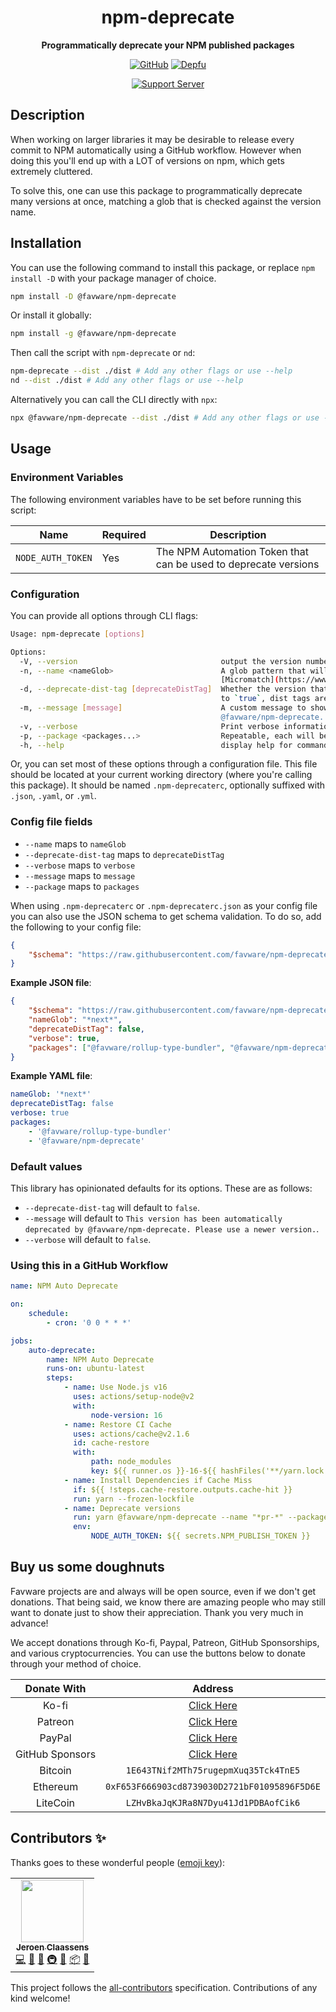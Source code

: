 <div align="center">

# npm-deprecate

**Programmatically deprecate your NPM published packages**

[![GitHub](https://img.shields.io/github/license/favware/npm-deprecate)](https://github.com/favware/npm-deprecate/blob/main/LICENSE)
[![Depfu](https://badges.depfu.com/badges/ad765f084b44ddebe2eeac4f98aee3f7/count.svg)](https://depfu.com/github/favware/npm-deprecate?project_id=30679)

[![Support Server](https://discord.com/api/guilds/512303595966824458/embed.png?style=banner2)](https://join.favware.tech)

</div>

## Description

When working on larger libraries it may be desirable to release every commit to NPM automatically using a GitHub workflow.
However when doing this you'll end up with a LOT of versions on npm, which gets extremely cluttered.

To solve this, one can use this package to programmatically deprecate many versions at once, matching a glob that is checked against the version name.

## Installation

You can use the following command to install this package, or replace
`npm install -D` with your package manager of choice.

```sh
npm install -D @favware/npm-deprecate
```

Or install it globally:

```sh
npm install -g @favware/npm-deprecate
```

Then call the script with `npm-deprecate` or `nd`:

```sh
npm-deprecate --dist ./dist # Add any other flags or use --help
nd --dist ./dist # Add any other flags or use --help
```

Alternatively you can call the CLI directly with `npx`:

```sh
npx @favware/npm-deprecate --dist ./dist # Add any other flags or use --help
```

## Usage

### Environment Variables

The following environment variables have to be set before running this script:

| Name              | Required | Description                                                     |
| ----------------- | -------- | --------------------------------------------------------------- |
| `NODE_AUTH_TOKEN` | Yes      | The NPM Automation Token that can be used to deprecate versions |

### Configuration

You can provide all options through CLI flags:

```sh
Usage: npm-deprecate [options]

Options:
  -V, --version                                output the version number
  -n, --name <nameGlob>                        A glob pattern that will determine which packages are deprecated. Anything that passes
                                               [Micromatch](https://www.npmjs.com/package/micromatch) will work here. For example set `*dev*` to match `13.2.0-dev.123a`.
  -d, --deprecate-dist-tag [deprecateDistTag]  Whether the version that is in the current dist tags should be preserved or not. By default dist tags are preserved. When set
                                               to `true`, dist tags are pruned. (default: false)
  -m, --message [message]                      A custom message to show for all the deprecated versions. (default: "This version has been automatically deprecated by
                                               @favware/npm-deprecate. Please use a newer version.")
  -v, --verbose                                Print verbose information (default: false)
  -p, --package <packages...>                  Repeatable, each will be treated as another package. The packages that should be deprecated
  -h, --help                                   display help for command
```

Or, you can set most of these options through a configuration file. This
file should be located at your current working directory (where you're
calling this package). It should be named `.npm-deprecaterc`, optionally
suffixed with `.json`, `.yaml`, or `.yml`.

### Config file fields

-   `--name` maps to `nameGlob`
-   `--deprecate-dist-tag` maps to `deprecateDistTag`
-   `--verbose` maps to `verbose`
-   `--message` maps to `message`
-   `--package` maps to `packages`

When using `.npm-deprecaterc` or `.npm-deprecaterc.json` as
your config file you can also use the JSON schema to get schema
validation. To do so, add the following to your config file:

```json
{
	"$schema": "https://raw.githubusercontent.com/favware/npm-deprecate/main/assets/npm-deprecate.schema.json"
}
```

**Example JSON file**:

```json
{
	"$schema": "https://raw.githubusercontent.com/favware/npm-deprecate/main/assets/npm-deprecate.schema.json",
	"nameGlob": "*next*",
	"deprecateDistTag": false,
	"verbose": true,
	"packages": ["@favware/rollup-type-bundler", "@favware/npm-deprecate"]
}
```

**Example YAML file**:

```yaml
nameGlob: '*next*'
deprecateDistTag: false
verbose: true
packages:
    - '@favware/rollup-type-bundler'
    - '@favware/npm-deprecate'
```

### Default values

This library has opinionated defaults for its options. These are as follows:

-   `--deprecate-dist-tag` will default to `false`.
-   `--message` will default to `This version has been automatically deprecated by @favware/npm-deprecate. Please use a newer version.`.
-   `--verbose` will default to `false`.

### Using this in a GitHub Workflow

```yaml
name: NPM Auto Deprecate

on:
    schedule:
        - cron: '0 0 * * *'

jobs:
    auto-deprecate:
        name: NPM Auto Deprecate
        runs-on: ubuntu-latest
        steps:
            - name: Use Node.js v16
              uses: actions/setup-node@v2
              with:
                  node-version: 16
            - name: Restore CI Cache
              uses: actions/cache@v2.1.6
              id: cache-restore
              with:
                  path: node_modules
                  key: ${{ runner.os }}-16-${{ hashFiles('**/yarn.lock') }}
            - name: Install Dependencies if Cache Miss
              if: ${{ !steps.cache-restore.outputs.cache-hit }}
              run: yarn --frozen-lockfile
            - name: Deprecate versions
              run: yarn @favware/npm-deprecate --name "*pr-*" --package "@sapphire/utilities"
              env:
                  NODE_AUTH_TOKEN: ${{ secrets.NPM_PUBLISH_TOKEN }}
```

## Buy us some doughnuts

Favware projects are and always will be open source, even if we don't get
donations. That being said, we know there are amazing people who may still
want to donate just to show their appreciation. Thank you very much in
advance!

We accept donations through Ko-fi, Paypal, Patreon, GitHub Sponsorships,
and various cryptocurrencies. You can use the buttons below to donate
through your method of choice.

|   Donate With   |                      Address                      |
| :-------------: | :-----------------------------------------------: |
|      Ko-fi      |  [Click Here](https://donate.favware.tech/kofi)   |
|     Patreon     | [Click Here](https://donate.favware.tech/patreon) |
|     PayPal      | [Click Here](https://donate.favware.tech/paypal)  |
| GitHub Sponsors |  [Click Here](https://github.com/sponsors/Favna)  |
|     Bitcoin     |       `1E643TNif2MTh75rugepmXuq35Tck4TnE5`        |
|    Ethereum     |   `0xF653F666903cd8739030D2721bF01095896F5D6E`    |
|    LiteCoin     |       `LZHvBkaJqKJRa8N7Dyu41Jd1PDBAofCik6`        |

## Contributors ✨

Thanks goes to these wonderful people ([emoji key](https://allcontributors.org/docs/en/emoji-key)):

<!-- ALL-CONTRIBUTORS-LIST:START - Do not remove or modify this section -->
<!-- prettier-ignore-start -->
<!-- markdownlint-disable -->
<table>
  <tr>
    <td align="center"><a href="https://favware.tech/"><img src="https://avatars3.githubusercontent.com/u/4019718?v=4?s=100" width="100px;" alt=""/><br /><sub><b>Jeroen Claassens</b></sub></a><br /><a href="https://github.com/npm-deprecate/favware/commits?author=Favna" title="Code">💻</a> <a href="#design-Favna" title="Design">🎨</a> <a href="#ideas-Favna" title="Ideas, Planning, & Feedback">🤔</a> <a href="#infra-Favna" title="Infrastructure (Hosting, Build-Tools, etc)">🚇</a> <a href="#maintenance-Favna" title="Maintenance">🚧</a> <a href="#platform-Favna" title="Packaging/porting to new platform">📦</a> <a href="#projectManagement-Favna" title="Project Management">📆</a></td>
  </tr>
</table>

<!-- markdownlint-restore -->
<!-- prettier-ignore-end -->

<!-- ALL-CONTRIBUTORS-LIST:END -->

This project follows the [all-contributors](https://github.com/all-contributors/all-contributors) specification. Contributions of any kind welcome!
